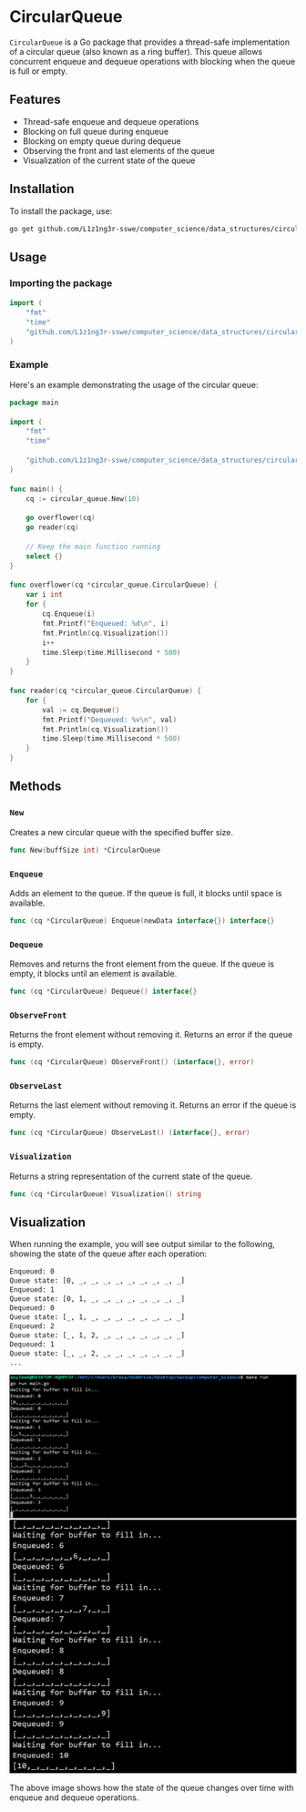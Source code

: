 # CircularQueue

`CircularQueue` is a Go package that provides a thread-safe implementation of a circular queue (also known as a ring buffer). This queue allows concurrent enqueue and dequeue operations with blocking when the queue is full or empty.

## Features

- Thread-safe enqueue and dequeue operations
- Blocking on full queue during enqueue
- Blocking on empty queue during dequeue
- Observing the front and last elements of the queue
- Visualization of the current state of the queue

## Installation

To install the package, use:

```sh
go get github.com/L1z1ng3r-sswe/computer_science/data_structures/circular_queue
```

## Usage

### Importing the package

```go
import (
    "fmt"
    "time"
    "github.com/L1z1ng3r-sswe/computer_science/data_structures/circular_queue"
)
```

### Example

Here's an example demonstrating the usage of the circular queue:

```go
package main

import (
    "fmt"
    "time"

    "github.com/L1z1ng3r-sswe/computer_science/data_structures/circular_queue"
)

func main() {
    cq := circular_queue.New(10)

    go overflower(cq)
    go reader(cq)

    // Keep the main function running
    select {}
}

func overflower(cq *circular_queue.CircularQueue) {
    var i int
    for {
        cq.Enqueue(i)
        fmt.Printf("Enqueued: %d\n", i)
        fmt.Println(cq.Visualization())
        i++
        time.Sleep(time.Millisecond * 500)
    }
}

func reader(cq *circular_queue.CircularQueue) {
    for {
        val := cq.Dequeue()
        fmt.Printf("Dequeued: %v\n", val)
        fmt.Println(cq.Visualization())
        time.Sleep(time.Millisecond * 500)
    }
}
```

## Methods

### `New`

Creates a new circular queue with the specified buffer size.

```go
func New(buffSize int) *CircularQueue
```

### `Enqueue`

Adds an element to the queue. If the queue is full, it blocks until space is available.

```go
func (cq *CircularQueue) Enqueue(newData interface{}) interface{}
```

### `Dequeue`

Removes and returns the front element from the queue. If the queue is empty, it blocks until an element is available.

```go
func (cq *CircularQueue) Dequeue() interface{}
```

### `ObserveFront`

Returns the front element without removing it. Returns an error if the queue is empty.

```go
func (cq *CircularQueue) ObserveFront() (interface{}, error)
```

### `ObserveLast`

Returns the last element without removing it. Returns an error if the queue is empty.

```go
func (cq *CircularQueue) ObserveLast() (interface{}, error)
```

### `Visualization`

Returns a string representation of the current state of the queue.

```go
func (cq *CircularQueue) Visualization() string
```

## Visualization

When running the example, you will see output similar to the following, showing the state of the queue after each operation:

```
Enqueued: 0
Queue state: [0, _, _, _, _, _, _, _, _, _]
Enqueued: 1
Queue state: [0, 1, _, _, _, _, _, _, _, _]
Dequeued: 0
Queue state: [_, 1, _, _, _, _, _, _, _, _]
Enqueued: 2
Queue state: [_, 1, 2, _, _, _, _, _, _, _]
Dequeued: 1
Queue state: [_, _, 2, _, _, _, _, _, _, _]
...
```

![Queue Visualization](./assets/image1.png)
![Queue Visualization](./assets/image2.png)

The above image shows how the state of the queue changes over time with enqueue and dequeue operations.
